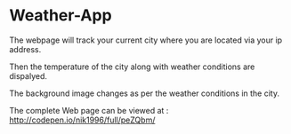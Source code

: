 # Weather-App

The webpage will track your current city where you are located via your ip address.

Then the temperature of the city along with weather conditions are dispalyed.

The background image changes as per the weather conditions in the city.

The complete Web page can be viewed at : http://codepen.io/nik1996/full/peZQbm/
